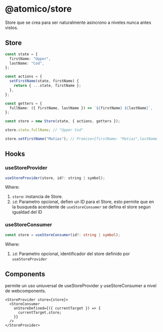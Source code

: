 # @atomico/store

Store que se crea para ser naturalmente asincrono a niveles nunca antes vistos.

## Store

```ts
const state = {
  firstName: "Upper",
  lastName: "Cod",
};

const actions = {
  setFirstName(state, firstName) {
    return { ...state, firstName };
  },
};

const getters = {
  fullName: ({ firstName, lastName }) => `${firstName} ${lastName}`,
};

const store = new Store(state, { actions, getters });

store.state.fullName; // "Upper Cod"

store.setFirstName("Matias"); // Promise<{firstName: "Matias",lastName: "Cod"}>
```

## Hooks

### useStoreProvider

```jsx
useStoreProvider(store, id?: string | symbol);
```

Where:

1. `store`: instancia de Store.
2. `id`: Parametro opcional, defien un ID para el Store, esto permite que en la busqueda acendente de `useStoreConsumer` se defina el store segun igualdad del ID

### useStoreConsumer

```ts
const store = useStoreConsumer(id?: string | symbol);
```

Where:

1. `id`: Parametro opcional, identificador del store definido por `useStoreProvider`

## Components

permite un uso uniuversal de useStoreProvider y useStoreConsumer a nivel de webcomponents.

```tsx
<StoreProvider store={store}>
  <StoreConsumer
    onStoreDefined={({ currentTarget }) => {
      currentTarget.store;
    }}
  />
</StoreProvider>
```
